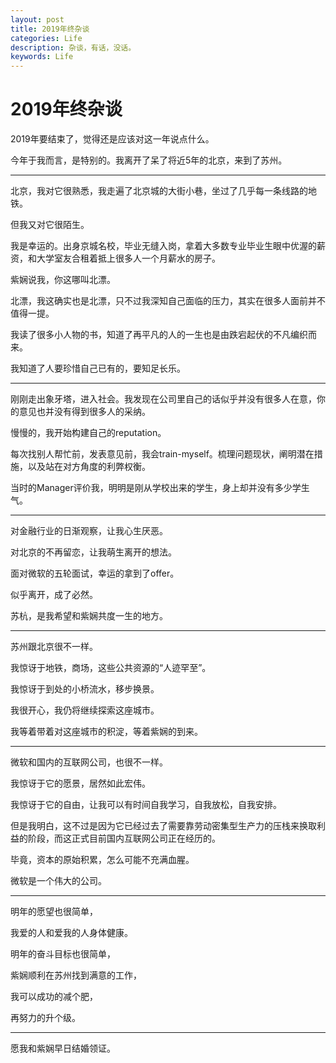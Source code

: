 ```yaml
---
layout: post
title: 2019年终杂谈
categories: Life
description: 杂谈，有话，没话。
keywords: Life
---
```


# 2019年终杂谈

2019年要结束了，觉得还是应该对这一年说点什么。

今年于我而言，是特别的。我离开了呆了将近5年的北京，来到了苏州。

---

北京，我对它很熟悉，我走遍了北京城的大街小巷，坐过了几乎每一条线路的地铁。

但我又对它很陌生。

我是幸运的。出身京城名校，毕业无缝入岗，拿着大多数专业毕业生眼中优渥的薪资，和大学室友合租着抵上很多人一个月薪水的房子。

紫娴说我，你这哪叫北漂。

北漂，我这确实也是北漂，只不过我深知自己面临的压力，其实在很多人面前并不值得一提。

我读了很多小人物的书，知道了再平凡的人的一生也是由跌宕起伏的不凡编织而来。

我知道了人要珍惜自己已有的，要知足长乐。

---

刚刚走出象牙塔，进入社会。我发现在公司里自己的话似乎并没有很多人在意，你的意见也并没有得到很多人的采纳。

慢慢的，我开始构建自己的reputation。

每次找别人帮忙前，发表意见前，我会train-myself。梳理问题现状，阐明潜在措施，以及站在对方角度的利弊权衡。

当时的Manager评价我，明明是刚从学校出来的学生，身上却并没有多少学生气。

---

对金融行业的日渐观察，让我心生厌恶。

对北京的不再留恋，让我萌生离开的想法。

面对微软的五轮面试，幸运的拿到了offer。

似乎离开，成了必然。

苏杭，是我希望和紫娴共度一生的地方。

---

苏州跟北京很不一样。

我惊讶于地铁，商场，这些公共资源的“人迹罕至”。

我惊讶于到处的小桥流水，移步换景。

我很开心，我仍将继续探索这座城市。

我等着带着对这座城市的积淀，等着紫娴的到来。

---

微软和国内的互联网公司，也很不一样。

我惊讶于它的愿景，居然如此宏伟。

我惊讶于它的自由，让我可以有时间自我学习，自我放松，自我安排。

但是我明白，这不过是因为它已经过去了需要靠劳动密集型生产力的压栈来换取利益的阶段，而这正式目前国内互联网公司正在经历的。

毕竟，资本的原始积累，怎么可能不充满血腥。

微软是一个伟大的公司。

---

明年的愿望也很简单，

我爱的人和爱我的人身体健康。

明年的奋斗目标也很简单，

紫娴顺利在苏州找到满意的工作，

我可以成功的减个肥，

再努力的升个级。

---

愿我和紫娴早日结婚领证。
